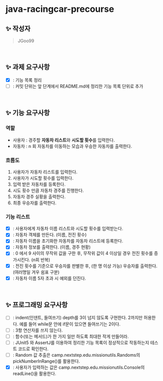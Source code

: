 # java-racingcar-precourse

## ✨ 작성자

> JGoo99

<br/>

## ✨ 과제 요구사항

- [x] : 기능 목록 정리
- [ ] : 커밋 단위는 앞 단계에서 README.md에 정리한 기능 목록 단위로 추가

<br/>

## ✨ 기능 요구사항

### 역할

- 사용자 : 경주할 **자동차 리스트**와 **시도할 횟수**를 입력한다.
- 자동차 : n 회 자동차를 이동하는 모습과 우승한 자동차를 출력한다.

### 흐름도

1. 사용자가 자동차 리스트를 입력한다.
2. 사용자가 시도할 횟수를 입력한다.
2. 입력 받은 자동차를 등록한다.
3. 시도 횟수 만큼 자동차 경주를 진행한다.
4. 자동차 경주 실황을 출력한다.
5. 최종 우승자를 출력한다.

### 기능 리스트

- [x] : 사용자에게 자동차 이름 리스트와 시도할 횟수를 입력받는다.
- [x] : 자동차 객체를 만든다. (이름, 전진 횟수)
- [x] : 자동차 이름을 초기화한 자동차를 자동차 리스트에 등록한다.
- [x] : 자동차 정보를 출력한다. (이름, 경주 현황)
- [x] : 0 에서 9 사이의 무작위 값을 구한 후, 무작위 값이 4 이상일 경우 전진 횟수를 증가시킨다. (n회 반복)
- [x] : 전진 횟수를 기준으로 우승자를 판별한 후, (한 명 이상 가능) 우승자를 출력한다. (여러명일 겨우 쉼표 구분)
- [x] : 자동차 이름 5자 초과 시 예외를 던진다.

<br/>

## ✨ 프로그래밍 요구사항

- [ ] : indent(인덴트, 들여쓰기) depth를 3이 넘지 않도록 구현한다. 2까지만 허용한다. 예를 들어 while문 안에 if문이 있으면 들여쓰기는 2이다.
- [ ] : 3항 연산자를 쓰지 않는다.
- [ ] : 함수(또는 메서드)가 한 가지 일만 하도록 최대한 작게 만들어라.
- [ ] : JUnit5 와 AssertJ를 이용하여 정리한 기능 목록이 정상적으로 작동하는지 테스트 코드로 확인한다.
- [ ] : Random 값 추출은 camp.nextstep.edu.missionutils.Randoms의 pickNumberInRange()를 활용한다.
- [x] : 사용자가 입력하는 값은 camp.nextstep.edu.missionutils.Console의 readLine()을 활용한다.